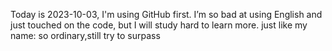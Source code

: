 Today is 2023-10-03,
I'm using GitHub first.
I’m so bad at using English and just touched on the code,
but I will study hard to learn more.
just like my name:
so ordinary,still try to surpass
